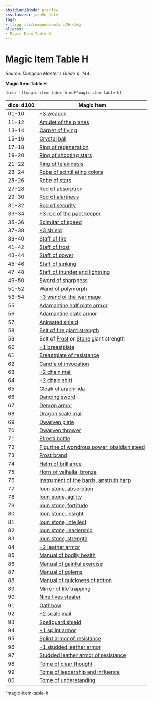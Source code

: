```yaml
---
obsidianUIMode: preview
cssclasses: json5e-note
tags:
- ttrpg-cli/compendium/src/5e/dmg
aliases:
- Magic Item Table H
---
```

# Magic Item Table H
*Source: Dungeon Master's Guide p. 144* 

**Magic Item Table H**

`dice: [](magic-item-table-h.md#^magic-item-table-h)`

| dice: d100 | Magic Item |
|------------|------------|
| 01-10 | [+3 weapon](/3-Mechanics/CLI/items/3-weapon-xdmg.md) |
| 11-12 | [Amulet of the planes](/3-Mechanics/CLI/items/amulet-of-the-planes-xdmg.md) |
| 13-14 | [Carpet of flying](/3-Mechanics/CLI/items/carpet-of-flying-xdmg.md) |
| 15-16 | [Crystal ball](/3-Mechanics/CLI/items/crystal-ball-xdmg.md) |
| 17-18 | [Ring of regeneration](/3-Mechanics/CLI/items/ring-of-regeneration-xdmg.md) |
| 19-20 | [Ring of shooting stars](/3-Mechanics/CLI/items/ring-of-shooting-stars-xdmg.md) |
| 21-22 | [Ring of telekinesis](/3-Mechanics/CLI/items/ring-of-telekinesis-xdmg.md) |
| 23-24 | [Robe of scintillating colors](/3-Mechanics/CLI/items/robe-of-scintillating-colors-xdmg.md) |
| 25-26 | [Robe of stars](/3-Mechanics/CLI/items/robe-of-stars-xdmg.md) |
| 27-28 | [Rod of absorption](/3-Mechanics/CLI/items/rod-of-absorption-xdmg.md) |
| 29-30 | [Rod of alertness](/3-Mechanics/CLI/items/rod-of-alertness-xdmg.md) |
| 31-32 | [Rod of security](/3-Mechanics/CLI/items/rod-of-security-xdmg.md) |
| 33-34 | [+3 rod of the pact keeper](/3-Mechanics/CLI/items/3-rod-of-the-pact-keeper-xdmg.md) |
| 35-36 | [Scimitar of speed](/3-Mechanics/CLI/items/scimitar-of-speed-xdmg.md) |
| 37-38 | [+3 shield](/3-Mechanics/CLI/items/3-shield-xdmg.md) |
| 39-40 | [Staff of fire](/3-Mechanics/CLI/items/staff-of-fire-xdmg.md) |
| 41-42 | [Staff of frost](/3-Mechanics/CLI/items/staff-of-frost-xdmg.md) |
| 43-44 | [Staff of power](/3-Mechanics/CLI/items/staff-of-power-xdmg.md) |
| 45-46 | [Staff of striking](/3-Mechanics/CLI/items/staff-of-striking-xdmg.md) |
| 47-48 | [Staff of thunder and lightning](/3-Mechanics/CLI/items/staff-of-thunder-and-lightning-xdmg.md) |
| 49-50 | [Sword of sharpness](/3-Mechanics/CLI/items/sword-of-sharpness-xdmg.md) |
| 51-52 | [Wand of polymorph](/3-Mechanics/CLI/items/wand-of-polymorph-xdmg.md) |
| 53-54 | [+3 wand of the war mage](/3-Mechanics/CLI/items/3-wand-of-the-war-mage-xdmg.md) |
| 55 | [Adamantine half plate armor](/3-Mechanics/CLI/items/adamantine-armor-xdmg.md) |
| 56 | [Adamantine plate armor](/3-Mechanics/CLI/items/adamantine-armor-xdmg.md) |
| 57 | [Animated shield](/3-Mechanics/CLI/items/animated-shield-xdmg.md) |
| 58 | [Belt of fire giant strength](/3-Mechanics/CLI/items/belt-of-fire-giant-strength-xdmg.md) |
| 59 | Belt of [Frost](/3-Mechanics/CLI/items/belt-of-frost-giant-strength-xdmg.md) or [Stone](/3-Mechanics/CLI/items/belt-of-stone-giant-strength-xdmg.md) giant strength |
| 60 | [+1 breastplate](/3-Mechanics/CLI/items/1-armor-xdmg.md) |
| 61 | [Breastplate of resistance](/3-Mechanics/CLI/items/armor-of-resistance-xdmg.md) |
| 62 | [Candle of invocation](/3-Mechanics/CLI/items/candle-of-invocation-xdmg.md) |
| 63 | [+2 chain mail](/3-Mechanics/CLI/items/2-armor-xdmg.md) |
| 64 | [+2 chain shirt](/3-Mechanics/CLI/items/2-armor-xdmg.md) |
| 65 | [Cloak of arachnida](/3-Mechanics/CLI/items/cloak-of-arachnida-xdmg.md) |
| 66 | [Dancing sword](/3-Mechanics/CLI/items/dancing-sword-xdmg.md) |
| 67 | [Demon armor](/3-Mechanics/CLI/items/demon-armor-xdmg.md) |
| 68 | [Dragon scale mail](/3-Mechanics/CLI/items/dragon-scale-mail-xdmg.md) |
| 69 | [Dwarven plate](/3-Mechanics/CLI/items/dwarven-plate-xdmg.md) |
| 70 | [Dwarven thrower](/3-Mechanics/CLI/items/dwarven-thrower-xdmg.md) |
| 71 | [Efreeti bottle](/3-Mechanics/CLI/items/efreeti-bottle-xdmg.md) |
| 72 | [Figurine of wondrous power, obsidian steed](/3-Mechanics/CLI/items/figurine-of-wondrous-power-obsidian-steed-xdmg.md) |
| 73 | [Frost brand](/3-Mechanics/CLI/items/frost-brand-xdmg.md) |
| 74 | [Helm of brilliance](/3-Mechanics/CLI/items/helm-of-brilliance-xdmg.md) |
| 75 | [Horn of valhalla, bronze](/3-Mechanics/CLI/items/horn-of-valhalla-bronze-xdmg.md) |
| 76 | [Instrument of the bards, anstruth harp](/3-Mechanics/CLI/items/instrument-of-the-bards-anstruth-harp-xdmg.md) |
| 77 | [Ioun stone, absorption](/3-Mechanics/CLI/items/ioun-stone-absorption-xdmg.md) |
| 78 | [Ioun stone, agility](/3-Mechanics/CLI/items/ioun-stone-agility-xdmg.md) |
| 79 | [Ioun stone, fortitude](/3-Mechanics/CLI/items/ioun-stone-fortitude-xdmg.md) |
| 80 | [Ioun stone, insight](/3-Mechanics/CLI/items/ioun-stone-insight-xdmg.md) |
| 81 | [Ioun stone, intellect](/3-Mechanics/CLI/items/ioun-stone-intellect-xdmg.md) |
| 82 | [Ioun stone, leadership](/3-Mechanics/CLI/items/ioun-stone-leadership-xdmg.md) |
| 83 | [Ioun stone, strength](/3-Mechanics/CLI/items/ioun-stone-strength-xdmg.md) |
| 84 | [+2 leather armor](/3-Mechanics/CLI/items/2-armor-xdmg.md) |
| 85 | [Manual of bodily health](/3-Mechanics/CLI/items/manual-of-bodily-health-xdmg.md) |
| 86 | [Manual of gainful exercise](/3-Mechanics/CLI/items/manual-of-gainful-exercise-xdmg.md) |
| 87 | [Manual of golems](/3-Mechanics/CLI/items/manual-of-golems-xdmg.md) |
| 88 | [Manual of quickness of action](/3-Mechanics/CLI/items/manual-of-quickness-of-action-xdmg.md) |
| 89 | [Mirror of life trapping](/3-Mechanics/CLI/items/mirror-of-life-trapping-xdmg.md) |
| 90 | [Nine lives stealer](/3-Mechanics/CLI/items/nine-lives-stealer-xdmg.md) |
| 91 | [Oathbow](/3-Mechanics/CLI/items/oathbow-xdmg.md) |
| 92 | [+2 scale mail](/3-Mechanics/CLI/items/2-armor-xdmg.md) |
| 93 | [Spellguard shield](/3-Mechanics/CLI/items/spellguard-shield-xdmg.md) |
| 94 | [+1 splint armor](/3-Mechanics/CLI/items/1-armor-xdmg.md) |
| 95 | [Splint armor of resistance](/3-Mechanics/CLI/items/armor-of-resistance-xdmg.md) |
| 96 | [+1 studded leather armor](/3-Mechanics/CLI/items/1-armor-xdmg.md) |
| 97 | [Studded leather armor of resistance](/3-Mechanics/CLI/items/armor-of-resistance-xdmg.md) |
| 98 | [Tome of clear thought](/3-Mechanics/CLI/items/tome-of-clear-thought-xdmg.md) |
| 99 | [Tome of leadership and influence](/3-Mechanics/CLI/items/tome-of-leadership-and-influence-xdmg.md) |
| 00 | [Tome of understanding](/3-Mechanics/CLI/items/tome-of-understanding-xdmg.md) |
^magic-item-table-h